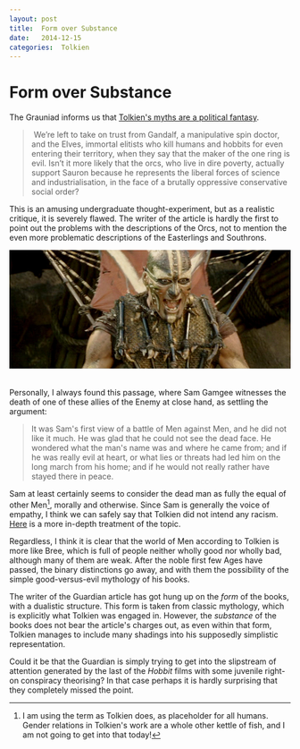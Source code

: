```yaml
---
layout: post
title:  Form over Substance 
date:   2014-12-15 
categories:  Tolkien 
---
```


# Form over Substance


The Grauniad informs us that [Tolkien's myths are a political fantasy](http://www.theguardian.com/books/booksblog/2014/dec/12/tolkiens-myths-are-a-political-fantasy "Tolkien's myths are a political fantasy | Books | The Guardian" ). 

> We’re left to take on trust from Gandalf, a manipulative spin doctor, and the Elves, immortal elitists who kill humans and hobbits for even entering their territory, when they say that the maker of the one ring is evil. Isn’t it more likely that the orcs, who live in dire poverty, actually support Sauron because he represents the liberal forces of science and industrialisation, in the face of a brutally oppressive conservative social order? 

This is an amusing undergraduate thought-experiment, but as a realistic critique, it is severely flawed. The writer of the article is hardly the first to point out the problems with the descriptions of the Orcs, not to mention the even more problematic descriptions of the Easterlings and Southrons. 

![](/images/unknown_filename.149.png) 

Personally, I always found this passage, where Sam Gamgee witnesses the death of one of these allies of the Enemy at close hand, as settling the argument: 

> It was Sam's first view of a battle of Men against Men, and he did not like it much. He was glad that he could not see the dead face. He wondered what the man's name was and where he came from; and if he was really evil at heart, or what lies or threats had led him on the long march from his home; and if he would not really rather have stayed there in peace. 

Sam at least certainly seems to consider the dead man as fully the equal of other Men[^1], morally and otherwise. Since Sam is generally the voice of empathy, I think we can safely say that Tolkien did not intend any racism. [Here](http://tolkiengateway.net/wiki/Racism_in_Tolkien's_Works "Racism in Tolkien's Works" ) is a more in-depth treatment of the topic.

Regardless, I think it is clear that the world of Men according to Tolkien is more like Bree, which is full of people neither wholly good nor wholly bad, although many of them are weak. After the noble first few Ages have passed, the binary distinctions go away, and with them the possibility of the simple good-versus-evil mythology of his books. 

The writer of the Guardian article has got hung up on the *form* of the books, with a dualistic structure. This form is taken from classic mythology, which is explicitly what Tolkien was engaged in. However, the *substance* of the books does not bear the article's charges out, as even within that form, Tolkien manages to include many shadings into his supposedly simplistic representation. 

Could it be that the Guardian is simply trying to get into the slipstream of attention generated by the last of the *Hobbit* films with some juvenile right-on conspiracy theorising? In that case perhaps it is hardly surprising that they completely missed the point.

[^1]: I am using the term as Tolkien does, as placeholder for all humans. Gender relations in Tolkien's work are a whole other kettle of fish, and I am not going to get into that today!

